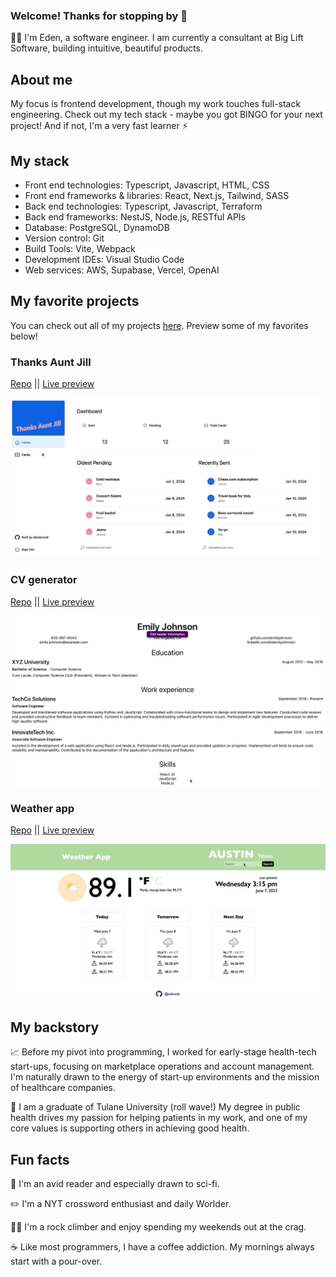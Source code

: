 ### Welcome! Thanks for stopping by 👋

👩‍💻 I'm Eden, a software engineer. I am currently a consultant at Big Lift Software, building intuitive, beautiful products.

## About me

My focus is frontend development, though my work touches full-stack engineering. Check out my tech stack - maybe you got BINGO for your next project! And if not, I'm a very fast learner ⚡

## My stack

- Front end technologies: Typescript, Javascript, HTML, CSS
- Front end frameworks & libraries: React, Next.js, Tailwind, SASS
- Back end technologies: Typescript, Javascript, Terraform
- Back end frameworks: NestJS, Node.js, RESTful APIs
- Database: PostgreSQL, DynamoDB
- Version control: Git
- Build Tools: Vite, Webpack
- Development IDEs: Visual Studio Code
- Web services: AWS, Supabase, Vercel, OpenAI

## My favorite projects

You can check out all of my projects <a href="https://github.com/edensalt?tab=repositories">here</a>. Preview some of my favorites below!

### Thanks Aunt Jill
<a href="https://github.com/edensalt/thanks-aunt-jill">Repo</a> || <a href="https://www.thanksauntjill.com/">Live preview</a>

<a href="https://github.com/edensalt/thanks-aunt-jill"><img src="./images/thanks-aunt-jill-create.gif" alt="gif of my application thanks aunt jill"></a>

### CV generator
<a href="https://github.com/edensalt/cv-application">Repo</a> || <a href="https://edensalt.github.io/cv-application/">Live preview</a>

<a href="https://github.com/edensalt/cv-application"><img src="./images/cv-app.gif" alt="gif of my cv generator"></a>

### Weather app
<a href="https://github.com/edensalt/weather-app">Repo</a> || <a href="https://edensalt.github.io/weather-app/">Live preview</a>

<a href="https://github.com/edensalt/weather-app"><img src="./images/basic-function.gif" alt="gif of my weather app"></a>

## My backstory

📈 Before my pivot into programming, I worked for early-stage health-tech start-ups, focusing on marketplace operations and account management. I'm naturally drawn to the energy of start-up environments and the mission of healthcare companies.

🌊 I am a graduate of Tulane University (roll wave!) My degree in public health drives my passion for helping patients in my work, and one of my core values is supporting others in achieving good health.

## Fun facts

📖 I'm an avid reader and especially drawn to sci-fi.

✏️ I'm a NYT crossword enthusiast and daily Worlder.

🧗‍♀️ I'm a rock climber and enjoy spending my weekends out at the crag.

☕️ Like most programmers, I have a coffee addiction. My mornings always start with a pour-over.

